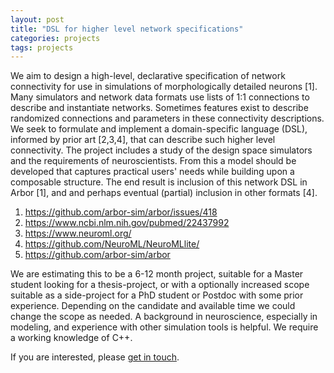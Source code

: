 ```yaml
---
layout: post
title: "DSL for higher level network specifications"
categories: projects
tags: projects
---
```


We aim to design a high-level, declarative specification of network connectivity
for use in simulations of morphologically detailed neurons [1]. Many simulators and
network data formats use lists of 1:1 connections to describe and instantiate
networks. Sometimes features exist to describe randomized connections and
parameters in these connectivity descriptions. We seek to formulate and implement
a domain-specific language (DSL), informed by prior art [2,3,4], that can describe
such higher level connectivity. The project includes a study of the design space
simulators and the requirements of neuroscientists. From this a model should be
developed that captures practical users' needs while building upon a composable
structure. The end result is inclusion of this network DSL in Arbor [1], and
and perhaps eventual (partial) inclusion in other formats [4].

1. https://github.com/arbor-sim/arbor/issues/418
2. https://www.ncbi.nlm.nih.gov/pubmed/22437992
3. https://www.neuroml.org/
4. https://github.com/NeuroML/NeuroMLlite/
5. https://github.com/arbor-sim/arbor

We are estimating this to be a 6-12 month project, suitable for a Master student
looking for a thesis-project, or with a optionally increased scope suitable as a side-project for a PhD student or Postdoc with some prior experience. Depending on
the candidate and available time we could change the scope as needed. A background in
neuroscience, especially in modeling, and experience with other simulation tools 
is helpful. We require a working knowledge of C++.

If you are interested, please [get in touch](mailto:contact@arbor-sim.org).
